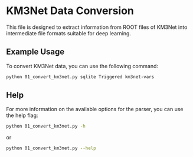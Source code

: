 # KM3Net Data Conversion

This file is designed to extract information from ROOT files of KM3Net into intermediate file formats suitable for deep learning.

## Example Usage

To convert KM3Net data, you can use the following command:

```bash
python 01_convert_km3net.py sqlite Triggered km3net-vars
```

## Help

For more information on the available options for the parser, you can use the help flag:

```bash
python 01_convert_km3net.py -h
```

or

```bash
python 01_convert_km3net.py --help
```